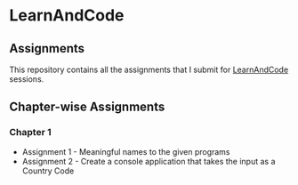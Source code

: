 # LearnAndCode 
## Assignments

This repository contains all the assignments that I submit for [LearnAndCode]() sessions.

## Chapter-wise Assignments

### Chapter 1

* Assignment 1 - Meaningful names to the given programs
* Assignment 2 - Create a console application that takes the input as a Country Code 